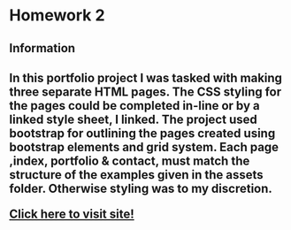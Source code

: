 <h1> Homework 2</h1>

<h2> Information<h2>
  
  <p> In this portfolio project I was tasked with making three separate HTML pages. The CSS styling for the pages could be completed in-line or by a linked style sheet, I linked. The project used bootstrap for outlining the pages created using bootstrap elements and grid system. Each page ,index, portfolio & contact, must match the structure of the examples given in the assets folder. Otherwise styling was to my discretion.</p>
  
  <a href="https://kinzito17.github.io/Homework2/.">Click here to visit site!</a>
 

  

